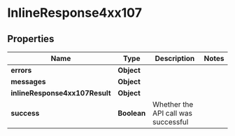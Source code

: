 # InlineResponse4xx107

## Properties
Name | Type | Description | Notes
------------ | ------------- | ------------- | -------------
**errors** | **Object** |  | 
**messages** | **Object** |  | 
**inlineResponse4xx107Result** | **Object** |  | 
**success** | **Boolean** | Whether the API call was successful | 
